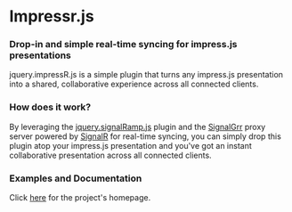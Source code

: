 Impressr.js
===============

### Drop-in and simple real-time syncing for impress.js presentations

jquery.impressR.js is a simple plugin that turns any impress.js presentation into a shared, collaborative experience across all connected clients.

### How does it work?
By leveraging the [jquery.signalRamp.js](https://github.com/TimHeckel/SignalRamp) plugin and the [SignalGrr](https://github.com/TimHeckel/SignalGrr) proxy server powered by [SignalR](https://github.com/SignalR/SignalR) for real-time syncing, you can simply drop this plugin atop your impress.js presentation and you've got an instant collaborative presentation across all connected clients.

### Examples and Documentation

Click [here](http://timheckel.github.com/impressr) for the project's homepage.